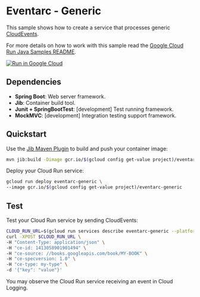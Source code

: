 # Eventarc - Generic

This sample shows how to create a service that processes generic [CloudEvents](https://cloudevents.io/).

For more details on how to work with this sample read the [Google Cloud Run Java Samples README](https://github.com/GoogleCloudPlatform/java-docs-samples/tree/master/run).

[![Run in Google Cloud][run_img]][run_link]

## Dependencies

* **Spring Boot**: Web server framework.
* **Jib**: Container build tool.
* **Junit + SpringBootTest**: [development] Test running framework.
* **MockMVC**: [development] Integration testing support framework.

## Quickstart

Use the [Jib Maven Plugin](https://github.com/GoogleContainerTools/jib/tree/master/jib-maven-plugin) to build and push your container image:

```sh
mvn jib:build -Dimage gcr.io/$(gcloud config get-value project)/eventarc-generic
```

Deploy your Cloud Run service:

```sh
gcloud run deploy eventarc-generic \
--image gcr.io/$(gcloud config get-value project)/eventarc-generic
```

## Test

Test your Cloud Run service by sending CloudEvents: 

```sh
CLOUD_RUN_URL=$(gcloud run services describe eventarc-generic --platform managed --format 'value(status.url)')
curl -XPOST $CLOUD_RUN_URL \
-H "Content-Type: application/json" \
-H "ce-id: 1413058901901494" \
-H "ce-source: //books.googleapis.com/book/MY-BOOK" \
-H "ce-specversion: 1.0" \
-H "ce-type: my-type" \
-d '{"key": "value"}'
```

You may observe the Cloud Run service receiving an event in Cloud Logging.

[run_img]: https://storage.googleapis.com/cloudrun/button.svg
[run_link]: https://deploy.cloud.run/?git_repo=https://github.com/GoogleCloudPlatform/java-docs-samples&dir=run/events-generic
